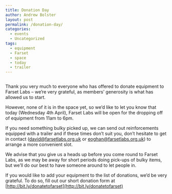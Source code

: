 ```yaml
---
title: Donation Day
author: Andrew Bolster
layout: post
permalink: /donation-day/
categories:
  - events
  - Uncategorized
tags:
  - equipment
  - Farset
  - space
  - today
  - trailer
---
```

<img class="alignright size-medium wp-image-162" title="begging-cat" src="http://i0.wp.com/farsetlabs.org.uk/blog/wp-content/uploads/2012/04/begging-cat-278x300.jpg?fit=278%2C300" alt="" data-recalc-dims="1" />

Thank you very much to everyone who has offered to donate equipment to Farset Labs &#8211; we&#8217;re very grateful, as members&#8217; generosity is what has allowed us to start.

However, none of it is in the space yet, so we&#8217;d like to let you know that today (Wednesday 4th April), Farset Labs will be open for the dropping off of equipment from 11am to 6pm.

If you need something bulky picked up, we can send out reinforcements equipped with a trailer and if these times don&#8217;t suit you, don&#8217;t hesitate to get in contact (david@farsetlabs.org.uk or eoghan@farsetlabs.org.uk) to arrange a more convenient slot.

We advise that you give us a heads up before you come round to Farset Labs, as we may be away for short periods doing pick-ups of bulky items, but we&#8217;ll do our best to have someone around to let people in.

If you would like to add your equipment to the list of donations, we&#8217;d be very grateful. To do so, fill out our short donation form at [http://bit.ly/donatetofarset](http://bit.ly/donatetofarset)
